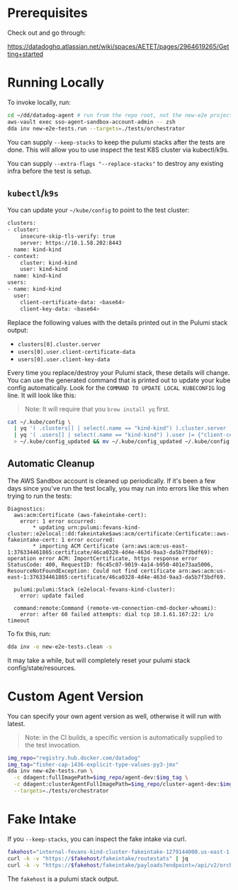 # Prerequisites

Check out and go through:

https://datadoghq.atlassian.net/wiki/spaces/AETET/pages/2964619265/Getting+started

# Running Locally

To invoke locally, run:

```bash
cd ~/dd/datadog-agent # run from the repo root, not the new-e2e project root
aws-vault exec sso-agent-sandbox-account-admin -- zsh
dda inv new-e2e-tests.run --targets=./tests/orchestrator
```

You can supply `--keep-stacks` to keep the pulumi stacks after the tests are done. This will allow you to use inspect
the test K8S cluster via kubectl/k9s.

You can supply `--extra-flags "--replace-stacks"` to destroy any existing infra before the test is setup.

## `kubectl`/`k9s`

You can update your `~/kube/config` to point to the test cluster:

```bash
clusters:
- cluster:
    insecure-skip-tls-verify: true
    server: https://10.1.58.202:8443
  name: kind-kind
- context:
    cluster: kind-kind
    user: kind-kind
  name: kind-kind
users:
- name: kind-kind
  user:
    client-certificate-data: <base64>
    client-key-data: <base64>
```

Replace the following values with the details printed out in the Pulumi stack output:
- `clusters[0].cluster.server`
- `users[0].user.client-certificate-data`
- `users[0].user.client-key-data`

Every time you replace/destroy your Pulumi stack, these details will change. You can use the generated command that is
printed out to update your kube config automatically. Look for the `COMMAND TO UPDATE LOCAL KUBECONFIG` log line. It
will look like this:

> Note: It will require that you `brew install yq` first.

```bash
cat ~/.kube/config \
  | yq '( .clusters[] | select(.name == "kind-kind") ).cluster.server |= "https://10.1.58.202:8443"' \
  | yq '( .users[] | select(.name == "kind-kind") ).user |= {"client-certificate-data": "<base64>", "client-key-data": "<base64>"}' \
  > ~/.kube/config_updated && mv ~/.kube/config_updated ~/.kube/config
```

## Automatic Cleanup

The AWS Sandbox account is cleaned up periodically. If it's been a few days since you've run the test locally, you may
run into errors like this when trying to run the tests:

```
Diagnostics:
  aws:acm:Certificate (aws-fakeintake-cert):
    error: 1 error occurred:
    	* updating urn:pulumi:fevans-kind-cluster::e2elocal::dd:fakeintake$aws:acm/certificate:Certificate::aws-fakeintake-cert: 1 error occurred:
    	* importing ACM Certificate (arn:aws:acm:us-east-1:376334461865:certificate/46ca0328-4d4e-463d-9aa3-da5b7f3bdf69): operation error ACM: ImportCertificate, https response error StatusCode: 400, RequestID: f6c45c07-9019-4a14-b950-401e73aa5006, ResourceNotFoundException: Could not find certificate arn:aws:acm:us-east-1:376334461865:certificate/46ca0328-4d4e-463d-9aa3-da5b7f3bdf69.

  pulumi:pulumi:Stack (e2elocal-fevans-kind-cluster):
    error: update failed

  command:remote:Command (remote-vm-connection-cmd-docker-whoami):
    error: after 60 failed attempts: dial tcp 10.1.61.167:22: i/o timeout
```

To fix this, run:

```bash
dda inv -e new-e2e-tests.clean -s
```

It may take a while, but will completely reset your pulumi stack config/state/resources.

# Custom Agent Version

You can specify your own agent version as well, otherwise it will run with latest.

> Note: in the CI builds, a specific version is automatically supplied to the test invocation.

```bash
img_repo="registry.hub.docker.com/datadog"
img_tag="fisher-cap-1436-explicit-type-values-py3-jmx"
dda inv new-e2e-tests.run \
  -c ddagent:fullImagePath=$img_repo/agent-dev:$img_tag \
  -c ddagent:clusterAgentFullImagePath=$img_repo/cluster-agent-dev:$img_tag \
  --targets=./tests/orchestrator
```

# Fake Intake

If you `--keep-stacks`, you can inspect the fake intake via curl.

```bash
fakehost="internal-fevans-kind-cluster-fakeintake-1279144000.us-east-1.elb.amazonaws.com"
curl -k -v "https://$fakehost/fakeintake/routestats" | jq
curl -k -v "https://$fakehost/fakeintake/payloads?endpoint=/api/v2/orchmanif" | jq
```

The `fakehost` is a pulumi stack output.
